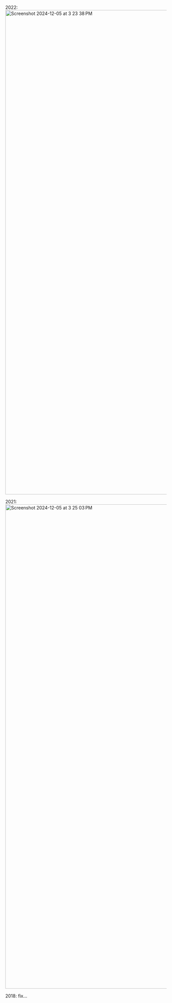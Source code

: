 2022:
<img width="1512" alt="Screenshot 2024-12-05 at 3 23 38 PM" src="https://github.com/user-attachments/assets/bc90b291-ab75-4225-8650-fbddd1086da2">

2021:
<img width="1512" alt="Screenshot 2024-12-05 at 3 25 03 PM" src="https://github.com/user-attachments/assets/47c78a0c-8bea-4b92-8bb6-5900dfd99871">

2018:
fix... 
